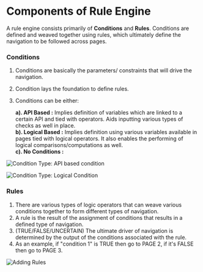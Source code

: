 # Components of Rule Engine

A rule engine consists primarily of **Conditions** and **Rules**. Conditions are defined and weaved together using rules, which ultimately define the navigation to be followed across pages.

### Conditions

1. Conditions are basically the parameters/ constraints that will drive the navigation.
2. Condition lays the foundation to define rules.
3.  Conditions can be either:

    **a). API Based         :** Implies definition of variables which are linked to a certain API and tied with operators. Aids inputting various types of checks as well in place.\
    **b). Logical Based :** Implies definition using various variables available in pages tied with       logical operators. It also enables the performing of logical comparisons/computations as well.\
    **c). No Conditions :**&#x20;



![Condition Type: API based condition](https://lh6.googleusercontent.com/HEPFOt-PlSVbsG8BJkAI903Dgj\_oONUBJYmVZLzjTnxRIT6El0RtQlpq6jqjiWIhhDHpOG248l5pRGq1h9w0G-BSeVADPRGhGai2RdDRXzVybe-ahLm7GPDCacfJwXAvbtTF9mHoO7zqwgwaEQ)

![Condition Type: Logical Condition](https://lh3.googleusercontent.com/FQ2-EpcUy3LNjk4jnEA-lx9Hvoh9x3FGoYDmCUpsE3PaZpFOZBKbDubhMN8AG0xXXUm\_Wc41q0WWi4wRONyZ-9vQBIHkFB5TEi6dKdteHUSVEeYh6q9BMLP1ZRh6rbzJ9Q6mDv1I0iN1PA3ygQ)

### Rules&#x20;

1. There are various types of logic operators that can weave various conditions together to form different types of navigation.&#x20;
2. A rule is the result of the assignment of conditions that results in a defined type of navigation.&#x20;
3. (TRUE/FALSE/UNCERTAIN) The ultimate driver of navigation is determined by the output of the conditions associated with the rule.&#x20;
4. As an example, if "condition 1" is TRUE then go to PAGE 2, if it's FALSE then go to PAGE 3.

![Adding Rules](../.gitbook/assets/Rule.gif)
